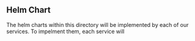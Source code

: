 ## Helm Chart
The helm charts within this directory will be implemented by each of our services. To impelment them, each service will
